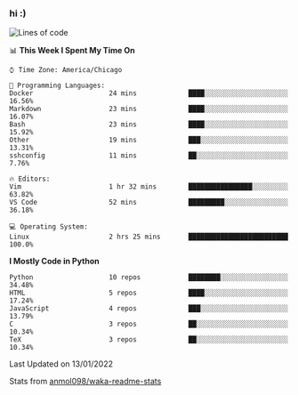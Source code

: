 ### hi :)

<!--START_SECTION:waka-->
![Lines of code](https://img.shields.io/badge/From%20Hello%20World%20I%27ve%20Written-557%20Thousand%20lines%20of%20code-blue)

📊 **This Week I Spent My Time On** 

```text
⌚︎ Time Zone: America/Chicago

💬 Programming Languages: 
Docker                   24 mins             ████░░░░░░░░░░░░░░░░░░░░░   16.56% 
Markdown                 23 mins             ████░░░░░░░░░░░░░░░░░░░░░   16.07% 
Bash                     23 mins             ████░░░░░░░░░░░░░░░░░░░░░   15.92% 
Other                    19 mins             ███░░░░░░░░░░░░░░░░░░░░░░   13.31% 
sshconfig                11 mins             ██░░░░░░░░░░░░░░░░░░░░░░░   7.76%

🔥 Editors: 
Vim                      1 hr 32 mins        ████████████████░░░░░░░░░   63.82% 
VS Code                  52 mins             █████████░░░░░░░░░░░░░░░░   36.18%

💻 Operating System: 
Linux                    2 hrs 25 mins       █████████████████████████   100.0%

```

**I Mostly Code in Python** 

```text
Python                   10 repos            ████████░░░░░░░░░░░░░░░░░   34.48% 
HTML                     5 repos             ████░░░░░░░░░░░░░░░░░░░░░   17.24% 
JavaScript               4 repos             ███░░░░░░░░░░░░░░░░░░░░░░   13.79% 
C                        3 repos             ██░░░░░░░░░░░░░░░░░░░░░░░   10.34% 
TeX                      3 repos             ██░░░░░░░░░░░░░░░░░░░░░░░   10.34%

```



 Last Updated on 13/01/2022
<!--END_SECTION:waka-->

Stats from [anmol098/waka-readme-stats](https://github.com/anmol098/waka-readme-stats)